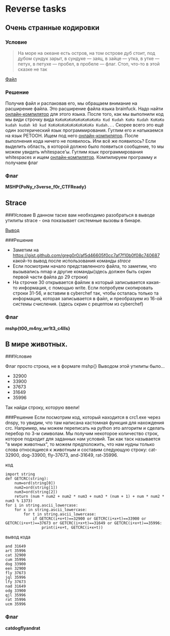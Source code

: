 # Reverse tasks

## Очень странные кодировки

### Условие

> На море на океане есть остров, на том острове дуб стоит, под дубом сундук зарыт, в сундуке — заяц, в зайце — утка, в утке — петух, в петухе — пробел, в пробеле — флаг. Стоп, что-то в этой сказке не так

[Файл](files/strange_codes/task.bf.zip)

### Решение

Получив файл и распаковав его, мы обращаем внимание на расширение файла. Это расширение файла языка brainfuck. Надо найти [онлайн-компилятор](https://www.dcode.fr/brainfuck-language) для этого языка. После того, как мы выполнили код мы види строчку вида `KoKoKoKoKoKoKoKoKoKo Kud Kudah KoKo Kudah KoKoKo kudah kudah kO kud KoKoKoKoKoKoKoKoKoKo Kudah...` Скорее всего это ещё один эзотерический язык программирования. Гуглим его и натыкаемся на язык PETOOH. Ищем под него [онлайн-компилятор](https://ky6uk.github.io/PETOOH/). После выполнения кода ничего не появилось. Или всё же появилось? Если выделить область, в которой должно было появиться сообщение, то мы можем увидеть whitespace'ы. Гуглим язык программирования whitespaces и ищем [онлайн-компилятор](https://www.dcode.fr/whitespace-language). Компилируем программу и получаем флаг

### Флаг 

**MSHP{PoNy_r3verse_f0r_CTFReady}**
## Strace
###Условие
В данном таске вам необходимо разобраться в выводе утилиты strace - она показывает системные вызовы в бинаре.

[Вывод](https://gist.github.com/greg0r0/af5d46605f0cc7af7f10b0f08c740687)

###Решение 
- Заметим на https://gist.github.com/greg0r0/af5d46605f0cc7af7f10b0f08c740687 какой-то вывод после использования команды *strace*
- Если посмотрим начало представленного файла, то заметим, что вызывались nmap и другие команды(здесь должен быть скрин первой части файла до 29 строки)
- На строчке 30 открывается файлик в который записывается какая-то информация, с помощью write. Если попробуем скопировать строки 31-56, и вставим в cyberchef так, чтобы осталась только та информация, которая записывается в файл, и преобразуем из 16-ой системы счисления. (здесь скрин с рецептом из cyberchef) 

### Флаг

**mshp{t00_m4ny_wr1t3_c4lls}**

## В мире животных.

###Условие 

Флаг просто строка, не в формате mshp{}
Выводом этой утилиты было... 
* 32900
* 33900 
* 37673 
* 31649 
* 35996

Так найди строку, которую ввели!

###Решение 
Если посмотрим код, который находится в crc1.exe через dnspy, то увидим, что там написана кастомная функция для нахождения crc.
Например, мы можем переписать на python это алгоритм и сделать перебор по 3-м символам. Мы получим некоторое количество строк,
которое подходит для заданных нам условий. Так как таск называется "в мире животных", то можем предположить, что нам нудны только слова 
относящиеся к животным и составим следующую строку: cat-32900, dog-33900, fly-37673, and-31649, rat-35996.

код
```
import string
def GETCRC(string):
    num=ord(string[0])
    num2=ord(string[1])
    num3=ord(string[2])
    return (num * num2 + num2 * num3 + num3 * (num + 1) + num * num2 * num3 % 1373)
for i in string.ascii_lowercase:
    for x in string.ascii_lowercase:
        for t in string.ascii_lowercase:
            if GETCRC(i+x+t)==32900 or GETCRC(i+x+t)==33900 or GETCRC(i+x+t)==37673 or GETCRC(i+x+t)==31649 or GETCRC(i+x+t)==35996:
                print(i+x+t, GETCRC(i+x+t)) 
```
вывод кода
```act 32900
and 31649
art 35996
cat 32900
cum 35996
dog 33900
een 32900
fly 37673
jql 35996
lfy 37673
nad 31649
odg 33900
qjl 35996
rat 35996
ucm 35996
```
### Флаг

**catdogflyandrat**
